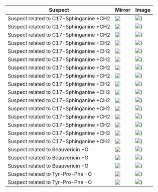 Suspect | Mirror | Image
--- | --- | ---
Suspect related to C17-Sphinganine +CH2 | ![](https://metabolomics-usi.ucsd.edu/svg/mirror?usi1=mzspec:MSV000078547:121207_aby_B_DD_MS2.mzXML:scan:102&usi2=mzspec:GNPSLIBRARY:CCMSLIB00000579284&mz_min=50&mz_max=500&max_intensity=150) | ![](https://metabolomics-usi.ucsd.edu/svg/?usi=mzspec:MSV000078547:121207_aby_B_DD_MS2.mzXML:scan:102&mz_min=50&mz_max=500))
Suspect related to C17-Sphinganine +CH2 | ![](https://metabolomics-usi.ucsd.edu/svg/mirror?usi1=mzspec:MSV000078547:121207_aby_B_DD_MS2.mzXML:scan:109&usi2=mzspec:GNPSLIBRARY:CCMSLIB00000579284&mz_min=50&mz_max=500&max_intensity=150) | ![](https://metabolomics-usi.ucsd.edu/svg/?usi=mzspec:MSV000078547:121207_aby_B_DD_MS2.mzXML:scan:109&mz_min=50&mz_max=500))
Suspect related to C17-Sphinganine +CH2 | ![](https://metabolomics-usi.ucsd.edu/svg/mirror?usi1=mzspec:MSV000078547:121207_aby_D_DD_MS2.mzXML:scan:55&usi2=mzspec:GNPSLIBRARY:CCMSLIB00000579284&mz_min=50&mz_max=500&max_intensity=150) | ![](https://metabolomics-usi.ucsd.edu/svg/?usi=mzspec:MSV000078547:121207_aby_D_DD_MS2.mzXML:scan:55&mz_min=50&mz_max=500))
Suspect related to C17-Sphinganine +CH2 | ![](https://metabolomics-usi.ucsd.edu/svg/mirror?usi1=mzspec:MSV000078547:121207_aby_D_DD_MS2.mzXML:scan:60&usi2=mzspec:GNPSLIBRARY:CCMSLIB00000579284&mz_min=50&mz_max=500&max_intensity=150) | ![](https://metabolomics-usi.ucsd.edu/svg/?usi=mzspec:MSV000078547:121207_aby_D_DD_MS2.mzXML:scan:60&mz_min=50&mz_max=500))
Suspect related to C17-Sphinganine +CH2 | ![](https://metabolomics-usi.ucsd.edu/svg/mirror?usi1=mzspec:MSV000078547:121207_aby_D_DD_MS2.mzXML:scan:184&usi2=mzspec:GNPSLIBRARY:CCMSLIB00000579284&mz_min=50&mz_max=500&max_intensity=150) | ![](https://metabolomics-usi.ucsd.edu/svg/?usi=mzspec:MSV000078547:121207_aby_D_DD_MS2.mzXML:scan:184&mz_min=50&mz_max=500))
Suspect related to C17-Sphinganine +CH2 | ![](https://metabolomics-usi.ucsd.edu/svg/mirror?usi1=mzspec:MSV000078547:121207_aby_D_DD_MS2.mzXML:scan:198&usi2=mzspec:GNPSLIBRARY:CCMSLIB00000579284&mz_min=50&mz_max=500&max_intensity=150) | ![](https://metabolomics-usi.ucsd.edu/svg/?usi=mzspec:MSV000078547:121207_aby_D_DD_MS2.mzXML:scan:198&mz_min=50&mz_max=500))
Suspect related to C17-Sphinganine +CH2 | ![](https://metabolomics-usi.ucsd.edu/svg/mirror?usi1=mzspec:MSV000078547:121207_proximicin_B_DD_MS2.mzXML:scan:34&usi2=mzspec:GNPSLIBRARY:CCMSLIB00000579284&mz_min=50&mz_max=500&max_intensity=150) | ![](https://metabolomics-usi.ucsd.edu/svg/?usi=mzspec:MSV000078547:121207_proximicin_B_DD_MS2.mzXML:scan:34&mz_min=50&mz_max=500))
Suspect related to C17-Sphinganine +CH2 | ![](https://metabolomics-usi.ucsd.edu/svg/mirror?usi1=mzspec:MSV000078547:121207_proximicin_B_DD_MS2.mzXML:scan:38&usi2=mzspec:GNPSLIBRARY:CCMSLIB00000579284&mz_min=50&mz_max=500&max_intensity=150) | ![](https://metabolomics-usi.ucsd.edu/svg/?usi=mzspec:MSV000078547:121207_proximicin_B_DD_MS2.mzXML:scan:38&mz_min=50&mz_max=500))
Suspect related to C17-Sphinganine +CH2 | ![](https://metabolomics-usi.ucsd.edu/svg/mirror?usi1=mzspec:MSV000078547:121207_proximicin_B_DD_MS2.mzXML:scan:112&usi2=mzspec:GNPSLIBRARY:CCMSLIB00000579284&mz_min=50&mz_max=500&max_intensity=150) | ![](https://metabolomics-usi.ucsd.edu/svg/?usi=mzspec:MSV000078547:121207_proximicin_B_DD_MS2.mzXML:scan:112&mz_min=50&mz_max=500))
Suspect related to C17-Sphinganine +CH2 | ![](https://metabolomics-usi.ucsd.edu/svg/mirror?usi1=mzspec:MSV000078547:121207_proximicin_B_DD_MS2.mzXML:scan:170&usi2=mzspec:GNPSLIBRARY:CCMSLIB00000579284&mz_min=50&mz_max=500&max_intensity=150) | ![](https://metabolomics-usi.ucsd.edu/svg/?usi=mzspec:MSV000078547:121207_proximicin_B_DD_MS2.mzXML:scan:170&mz_min=50&mz_max=500))
Suspect related to C17-Sphinganine +CH2 | ![](https://metabolomics-usi.ucsd.edu/svg/mirror?usi1=mzspec:MSV000078547:121207_aby_L_DD_MS2.mzXML:scan:119&usi2=mzspec:GNPSLIBRARY:CCMSLIB00000579284&mz_min=50&mz_max=500&max_intensity=150) | ![](https://metabolomics-usi.ucsd.edu/svg/?usi=mzspec:MSV000078547:121207_aby_L_DD_MS2.mzXML:scan:119&mz_min=50&mz_max=500))
Suspect related to C17-Sphinganine +CH2 | ![](https://metabolomics-usi.ucsd.edu/svg/mirror?usi1=mzspec:MSV000078547:121207_aby_L_DD_MS2.mzXML:scan:138&usi2=mzspec:GNPSLIBRARY:CCMSLIB00000579284&mz_min=50&mz_max=500&max_intensity=150) | ![](https://metabolomics-usi.ucsd.edu/svg/?usi=mzspec:MSV000078547:121207_aby_L_DD_MS2.mzXML:scan:138&mz_min=50&mz_max=500))
Suspect related to C17-Sphinganine +CH2 | ![](https://metabolomics-usi.ucsd.edu/svg/mirror?usi1=mzspec:MSV000078547:121207_aby_H_DD_MS2.mzXML:scan:183&usi2=mzspec:GNPSLIBRARY:CCMSLIB00000579284&mz_min=50&mz_max=500&max_intensity=150) | ![](https://metabolomics-usi.ucsd.edu/svg/?usi=mzspec:MSV000078547:121207_aby_H_DD_MS2.mzXML:scan:183&mz_min=50&mz_max=500))
Suspect related to C17-Sphinganine +CH2 | ![](https://metabolomics-usi.ucsd.edu/svg/mirror?usi1=mzspec:MSV000078547:121207_aby_H_DD_MS2.mzXML:scan:187&usi2=mzspec:GNPSLIBRARY:CCMSLIB00000579284&mz_min=50&mz_max=500&max_intensity=150) | ![](https://metabolomics-usi.ucsd.edu/svg/?usi=mzspec:MSV000078547:121207_aby_H_DD_MS2.mzXML:scan:187&mz_min=50&mz_max=500))
Suspect related to C17-Sphinganine +CH2 | ![](https://metabolomics-usi.ucsd.edu/svg/mirror?usi1=mzspec:MSV000078547:fi1026c_FT-it.mzXML:scan:270&usi2=mzspec:GNPSLIBRARY:CCMSLIB00000579284&mz_min=50&mz_max=500&max_intensity=150) | ![](https://metabolomics-usi.ucsd.edu/svg/?usi=mzspec:MSV000078547:fi1026c_FT-it.mzXML:scan:270&mz_min=50&mz_max=500))
Suspect related to C17-Sphinganine +CH2 | ![](https://metabolomics-usi.ucsd.edu/svg/mirror?usi1=mzspec:MSV000078547:fi1026c_FT-it.mzXML:scan:339&usi2=mzspec:GNPSLIBRARY:CCMSLIB00000579284&mz_min=50&mz_max=500&max_intensity=150) | ![](https://metabolomics-usi.ucsd.edu/svg/?usi=mzspec:MSV000078547:fi1026c_FT-it.mzXML:scan:339&mz_min=50&mz_max=500))
Suspect related to Beauvericin +O | ![](https://metabolomics-usi.ucsd.edu/svg/mirror?usi1=mzspec:MSV000078547:121207_aby_J_DD_MS2.mzXML:scan:125&usi2=mzspec:GNPSLIBRARY:CCMSLIB00003416348&mz_min=50&mz_max=500&max_intensity=150) | ![](https://metabolomics-usi.ucsd.edu/svg/?usi=mzspec:MSV000078547:121207_aby_J_DD_MS2.mzXML:scan:125&mz_min=50&mz_max=500))
Suspect related to Beauvericin +O | ![](https://metabolomics-usi.ucsd.edu/svg/mirror?usi1=mzspec:MSV000078547:121207_aby_J_DD_MS2.mzXML:scan:139&usi2=mzspec:GNPSLIBRARY:CCMSLIB00003416348&mz_min=50&mz_max=500&max_intensity=150) | ![](https://metabolomics-usi.ucsd.edu/svg/?usi=mzspec:MSV000078547:121207_aby_J_DD_MS2.mzXML:scan:139&mz_min=50&mz_max=500))
Suspect related to Beauvericin +O | ![](https://metabolomics-usi.ucsd.edu/svg/mirror?usi1=mzspec:MSV000078547:121207_aby_J_DD_MS2.mzXML:scan:309&usi2=mzspec:GNPSLIBRARY:CCMSLIB00003416348&mz_min=50&mz_max=500&max_intensity=150) | ![](https://metabolomics-usi.ucsd.edu/svg/?usi=mzspec:MSV000078547:121207_aby_J_DD_MS2.mzXML:scan:309&mz_min=50&mz_max=500))
Suspect related to Tyr-Pro-Phe -O | ![](https://metabolomics-usi.ucsd.edu/svg/mirror?usi1=mzspec:MSV000078547:fi1026d_FT-it.mzXML:scan:128&usi2=mzspec:GNPSLIBRARY:CCMSLIB00003729791&mz_min=50&mz_max=500&max_intensity=150) | ![](https://metabolomics-usi.ucsd.edu/svg/?usi=mzspec:MSV000078547:fi1026d_FT-it.mzXML:scan:128&mz_min=50&mz_max=500))
Suspect related to Tyr-Pro-Phe -O | ![](https://metabolomics-usi.ucsd.edu/svg/mirror?usi1=mzspec:MSV000078547:fi1026d_FT-it.mzXML:scan:132&usi2=mzspec:GNPSLIBRARY:CCMSLIB00003729791&mz_min=50&mz_max=500&max_intensity=150) | ![](https://metabolomics-usi.ucsd.edu/svg/?usi=mzspec:MSV000078547:fi1026d_FT-it.mzXML:scan:132&mz_min=50&mz_max=500))